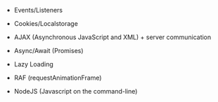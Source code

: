 -   Events/Listeners
    
-   Cookies/Localstorage
    
-   AJAX (Asynchronous JavaScript and XML) + server communication
    
-   Async/Await (Promises)
    
-   Lazy Loading
    
-   RAF (requestAnimationFrame)
    
-   NodeJS (Javascript on the command-line)